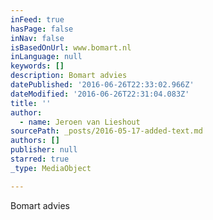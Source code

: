 ```yaml
---
inFeed: true
hasPage: false
inNav: false
isBasedOnUrl: www.bomart.nl
inLanguage: null
keywords: []
description: Bomart advies
datePublished: '2016-06-26T22:33:02.966Z'
dateModified: '2016-06-26T22:31:04.083Z'
title: ''
author:
  - name: Jeroen van Lieshout
sourcePath: _posts/2016-05-17-added-text.md
authors: []
publisher: null
starred: true
_type: MediaObject

---
```

Bomart advies